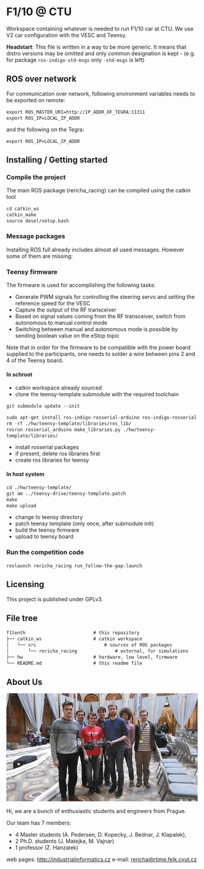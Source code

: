 # F1/10 @ CTU
Workspace containing whatever is needed to run F1/10 car at CTU. We use V2 car configuration with the VESC and Teensy.

**Headstart**: This file is written in a way to be more generic. It means that distro versions may be omitted and only common designation is kept - (e.g. for package `ros-indigo-std-msgs` only `-std-msgs` is left)

## ROS over network
For communication over network, following environment variables needs to be
exported on remote:
```
export ROS_MASTER_URI=http://IP_ADDR_OF_TEGRA:11311
export ROS_IP=LOCAL_IP_ADDR
```

and the following on the Tegra:
```
export ROS_IP=LOCAL_IP_ADDR
```

## Installing / Getting started

### Compile the project
The main ROS package (rericha\_racing) can be compiled using the catkin tool

```
cd catkin_ws
catkin_make
source devel/setup.bash
```

### Message packages
Installing ROS full already includes almost all used messages. However some of them are missing:

### Teensy firmware
The firmware is used for accomplishing the following tasks:
- Generate PWM signals for controlling the steering servo and setting the reference speed for the VESC
- Capture the output of the RF transceiver
- Based on signal values coming from the RF transceiver, switch from autonomous to manual control mode
- Switching between manual and autonomous mode is possible by sending boolean value on the eStop topic

Note that in order for the firmware to be compatible with the power board supplied to the participants,
one needs to solder a wire between pins 2 and 4 of the Teensy board.

#### In schroot
- catkin workspace already sourced
- clone the teensy-template submodule with the required toolchain

```
git submodule update --init
```

```
sudo apt-get install ros-indigo-rosserial-arduino ros-indigo-rosserial
rm -rf ./hw/teensy-template/libraries/ros_lib/
rosrun rosserial_arduino make_libraries.py ./hw/teensy-template/libraries/
```
- install rosserial packages
- if present, delete ros libraries first
- create ros libraries for teensy

#### In host system
```
cd ./hw/teensy-template/
git am ../teensy-drive/teensy-template.patch
make
make upload
```

- change to teensy directory
- patch teensy template (only once, after submodule init)
- build the teensy firmware
- upload to teensy board

### Run the competition code
```
roslaunch rericha_racing run_follow-the-gap.launch
```

## Licensing
This project is published under GPLv3.

## File tree
    f1tenth                         # this repository
    ├── catkin_ws                   # catkin workspace
    │   └── src                         # sources of ROS packages
    │       └── rericha_racing              # external, for simulations
    ├── hw                          # hardware, low level, firmware
    └── README.md                   # this readme file

## About Us
![Meet our team](team.jpg)

Hi, we are a bunch of enthusiastic students and engineers from Prague.

Our team has 7 members:
- 4 Master students (A. Pedersen, D. Kopecky, J. Bednar, J. Klapalek),
- 2 Ph.D. students (J. Matejka, M. Vajnar)
- 1 professor (Z. Hanzalek)


web pages: http://industrialinformatics.cz
e-mail: rericha@rtime.felk.cvut.cz
